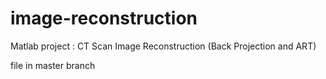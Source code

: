 # image-reconstruction
Matlab project : CT Scan Image Reconstruction (Back Projection and ART)

file in master branch
